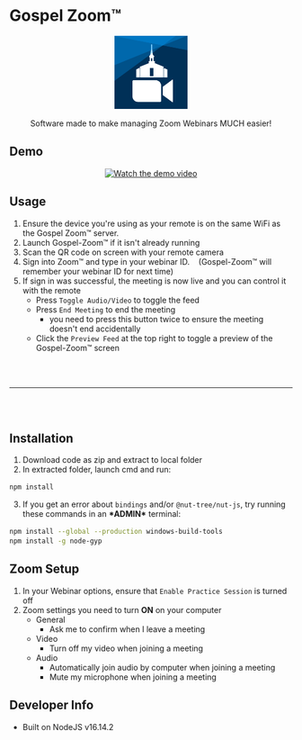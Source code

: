 # Gospel Zoom&trade;

<p align="center">
    <img src="https://github.com/21beckem/Gospel-Zoom/blob/main/remote/churchZoomIcon.png?raw=true" alt="logo" width="130"/>
</p>
   
<p align="center">Software made to make managing Zoom Webinars MUCH easier!</p>

## Demo

<p align="center">
    <a href="https://youtu.be/F2N2xZkTnfU">
        <img src="https://drive.google.com/uc?export=view&id=1p69An11DmVjCsnjjUQXXu07YRIEtgMo4" alt="Watch the demo video" width="40%"/>
    </a>
</p>

## Usage

1. Ensure the device you're using as your remote is on the same WiFi as the Gospel Zoom&trade; server.
2. Launch Gospel-Zoom&trade; if it isn't already running
3. Scan the QR code on screen with your remote camera
4. Sign into Zoom&trade; and type in your webinar ID. &nbsp;&nbsp;&nbsp;(Gospel-Zoom&trade; will remember your webinar ID for next time)
5. If sign in was successful, the meeting is now live and you can control it with the remote
    - Press `Toggle Audio/Video` to toggle the feed
    - Press `End Meeting` to end the meeting
        - you need to press this button twice to ensure the meeting doesn't end accidentally
    - Click the `Preview Feed` at the top right to toggle a preview of the Gospel-Zoom&trade; screen

<br><br><hr><br><br>

## Installation

1. Download code as zip and extract to local folder
2. In extracted folder, launch cmd and run:
```bash
npm install
```
3. If you get an error about `bindings` and/or `@nut-tree/nut-js`, try running these commands in an __\*ADMIN\*__ terminal:
```bash
npm install --global --production windows-build-tools
npm install -g node-gyp
```

<!--1. Go to the [Releases](https://github.com/21beckem/Gospel-Zoom/releases/latest) page and download the latest zip
2. Extract downloaded zip to local folder-->

## Zoom Setup
1. In your Webinar options, ensure that `Enable Practice Session` is turned off
2. Zoom settings you need to turn __ON__ on your computer
    - General
        - Ask me to confirm when I leave a meeting
    - Video
        - Turn off my video when joining a meeting
    - Audio
        - Automatically join audio by computer when joining a meeting
        - Mute my microphone when joining a meeting

## Developer Info
- Built on NodeJS v16.14.2
